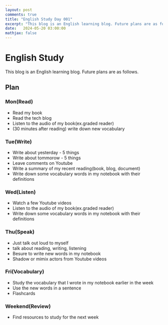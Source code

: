 ```yaml
---
layout: post
comments: true
title: "English Study Day 001"
excerpt: "This blog is an English learning blog. Future plans are as follows."
date:   2024-05-20 03:00:00 
mathjax: false
---
```


# English Study

This blog is an English learning blog. Future plans are as follows.

## Plan

### Mon(Read)
* Read my book
* Read the tech blog
* Listen to the audio of my book(ex.graded reader)
* (30 minutes after reading) write down new vocabulary

### Tue(Write)
* Write about yesterday - 5 things
* Write about tommorow - 5 things
* Leave comments on Youtube 
* Write a summary of my recent reading(book, blog, document)
* Write down some vocabulary words in my notebook with their definitions

### Wed(Listen)
* Watch a few Youtube videos
* Listen to the audio of my book(ex.graded reader)
* Write down some vocabulary words in my notebook with their definitions

### Thu(Speak)
* Just talk out loud to myself
* talk about reading, writing, listening
* Besure to write new words in my notebook
* Shadow or mimix actors from Youtube videos

### Fri(Vocabulary)
* Study the vocabulary that I wrote in my notebook earlier in the week
* Use the new words in a sentence
* Flashcards

### Weekend(Review)
* Find resources to study for the next week